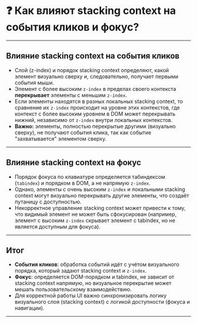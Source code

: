 # ❓ Как влияют stacking context на события кликов и фокус?

---

## Влияние stacking context на события кликов

- Слой (z-index) и порядок stacking context определяют, какой элемент визуально сверху и, следовательно, получает первыми события мыши.
- Элемент с более высоким `z-index` в пределах своего контекста **перекрывает** элементы с меньшим `z-index`.
- Если элементы находятся в разных локальных stacking context, то сравнение их `z-index` происходит на уровне этих контекстов, где контекст с более высоким уровнем в DOM может перекрывать нижний, независимо от `z-index` внутри локальных контекстов.
- **Важно:** элементы, полностью перекрытые другими (визуально сверху), не получают события клика, так как событие "захватывается" элементом сверху.

---

## Влияние stacking context на фокус

- Порядок фокуса по клавиатуре определяется табиндексом (`tabindex`) и порядком в DOM, а не напрямую `z-index`.
- Однако, элементы с очень высоким `z-index` и локальными stacking context могут визуально перекрывать другие элементы, что создаёт путаницу с доступностью.
- Некорректное управление stacking context может привести к тому, что видимый элемент не может быть сфокусирован (например, элемент с высоким `z-index` скрывает элемент с tabindex, но не является доступным для фокуса).

---

## Итог

- **События кликов**: обработка событий идёт с учётом визуального порядка, который задают stacking context и `z-index`.
- **Фокус**: определяется DOM-порядком и tabindex, не зависит от stacking context напрямую, но визуальное перекрытие может мешать пользовательскому взаимодействию.
- Для корректной работы UI важно синхронизировать логику визуального слоя (stacking context) с логикой доступности (фокуса и навигации).

---
